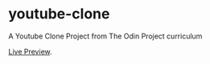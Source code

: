 # youtube-clone

A Youtube Clone Project from The Odin Project curriculum

[Live Preview](https://nbht98.github.io/youtube-clone/).

